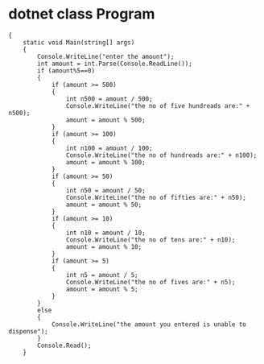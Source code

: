 # dotnet class Program
    {
        static void Main(string[] args)
        {
            Console.WriteLine("enter the amount");
            int amount = int.Parse(Console.ReadLine());
            if (amount%5==0)
            {
                if (amount >= 500)
                {
                    int n500 = amount / 500;
                    Console.WriteLine("the no of five hundreads are:" + n500);
                    amount = amount % 500;
                }
                if (amount >= 100)
                {
                    int n100 = amount / 100;
                    Console.WriteLine("the no of hundreads are:" + n100);
                    amount = amount % 100;
                }
                if (amount >= 50)
                {
                    int n50 = amount / 50;
                    Console.WriteLine("the no of fifties are:" + n50);
                    amount = amount % 50;
                }
                if (amount >= 10)
                {
                    int n10 = amount / 10;
                    Console.WriteLine("the no of tens are:" + n10);
                    amount = amount % 10;
                }
                if (amount >= 5)
                {
                    int n5 = amount / 5;
                    Console.WriteLine("the no of fives are:" + n5);
                    amount = amount % 5;
                }
            }
            else
            {
                Console.WriteLine("the amount you entered is unable to dispense");
            }
            Console.Read();
        }
      
